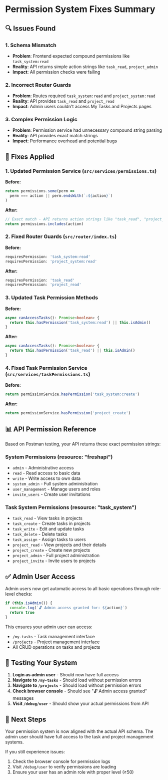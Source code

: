 # Permission System Fixes Summary

## 🔍 **Issues Found**

### 1. **Schema Mismatch**
- **Problem**: Frontend expected compound permissions like `task_system:read`
- **Reality**: API returns simple action strings like `task_read`, `project_admin`
- **Impact**: All permission checks were failing

### 2. **Incorrect Router Guards**
- **Problem**: Routes required `task_system:read` and `project_system:read`
- **Reality**: API provides `task_read` and `project_read`
- **Impact**: Admin users couldn't access My Tasks and Projects pages

### 3. **Complex Permission Logic**
- **Problem**: Permission service had unnecessary compound string parsing
- **Reality**: API provides exact match strings
- **Impact**: Performance overhead and potential bugs

## 🔧 **Fixes Applied**

### 1. **Updated Permission Service** (`src/services/permissions.ts`)

**Before:**
```typescript
return permissions.some(perm => 
  perm === action || perm.endsWith(`:${action}`)
)
```

**After:**
```typescript
// Exact match - API returns action strings like "task_read", "project_admin"
return permissions.includes(action)
```

### 2. **Fixed Router Guards** (`src/router/index.ts`)

**Before:**
```typescript
requiresPermission: 'task_system:read'
requiresPermission: 'project_system:read'
```

**After:**
```typescript
requiresPermission: 'task_read'
requiresPermission: 'project_read'
```

### 3. **Updated Task Permission Methods**

**Before:**
```typescript
async canAccessTasks(): Promise<boolean> {
  return this.hasPermission('task_system:read') || this.isAdmin()
}
```

**After:**
```typescript
async canAccessTasks(): Promise<boolean> {
  return this.hasPermission('task_read') || this.isAdmin()
}
```

### 4. **Fixed Task Permission Service** (`src/services/taskPermissions.ts`)

**Before:**
```typescript
return permissionService.hasPermission('task_system:create')
```

**After:**
```typescript
return permissionService.hasPermission('project_create')
```

## 📊 **API Permission Reference**

Based on Postman testing, your API returns these exact permission strings:

### **System Permissions** (resource: "freshapi")
- `admin` - Administrative access
- `read` - Read access to basic data  
- `write` - Write access to own data
- `system_admin` - Full system administration
- `user_management` - Manage users and roles
- `invite_users` - Create user invitations

### **Task System Permissions** (resource: "task_system")
- `task_read` - View tasks in projects
- `task_create` - Create tasks in projects
- `task_write` - Edit and update tasks
- `task_delete` - Delete tasks
- `task_assign` - Assign tasks to users
- `project_read` - View projects and their details
- `project_create` - Create new projects
- `project_admin` - Full project administration
- `project_invite` - Invite users to projects

## ✅ **Admin User Access**

Admin users now get automatic access to all basic operations through role-level checks:

```typescript
if (this.isAdmin()) {
  console.log(`🔓 Admin access granted for: ${action}`)
  return true
}
```

This ensures your admin user can access:
- `/my-tasks` - Task management interface
- `/projects` - Project management interface
- All CRUD operations on tasks and projects

## 🧪 **Testing Your System**

1. **Login as admin user** - Should now have full access
2. **Navigate to `/my-tasks`** - Should load without permission errors
3. **Navigate to `/projects`** - Should load without permission errors
4. **Check browser console** - Should see "🔓 Admin access granted" messages
5. **Visit `/debug/user`** - Should show your actual permissions from API

## 🚀 **Next Steps**

Your permission system is now aligned with the actual API schema. The admin user should have full access to the task and project management systems.

If you still experience issues:
1. Check the browser console for permission logs
2. Visit `/debug/user` to verify permissions are loading
3. Ensure your user has an admin role with proper level (≥50)